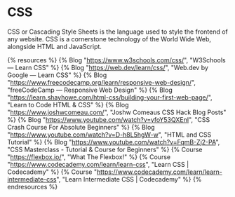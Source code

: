 # CSS

CSS or Cascading Style Sheets is the language used to style the frontend of any website. CSS is a cornerstone technology of the World Wide Web, alongside HTML and JavaScript.

{% resources %}
  {% Blog "https://www.w3schools.com/css/", "W3Schools — Learn CSS" %}
  {% Blog "https://web.dev/learn/css/", "Web.dev by Google — Learn CSS" %}
  {% Blog "https://www.freecodecamp.org/learn/responsive-web-design/", "freeCodeCamp — Responsive Web Design" %}
  {% Blog "https://learn.shayhowe.com/html-css/building-your-first-web-page/", "Learn to Code HTML & CSS" %}
  {% Blog "https://www.joshwcomeau.com/", "Joshw Comeaus CSS Hack Blog Posts" %}
  {% Blog "https://www.youtube.com/watch?v=yfoY53QXEnI", "CSS Crash Course For Absolute Beginners" %}
  {% Blog "https://www.youtube.com/watch?v=D-h8L5hgW-w", "HTML and CSS Tutorial" %}
  {% Blog "https://www.youtube.com/watch?v=FqmB-Zj2-PA", "CSS Masterclass - Tutorial & Course for Beginners" %}
  {% Course "https://flexbox.io/", "What The Flexbox!" %}
  {% Course "https://www.codecademy.com/learn/learn-css", "Learn CSS | Codecademy" %}
  {% Course "https://www.codecademy.com/learn/learn-intermediate-css", "Learn Intermediate CSS | Codecademy" %}
{% endresources %}
